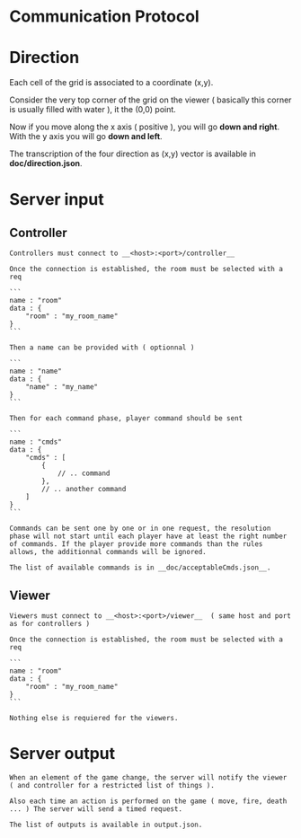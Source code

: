 Communication Protocol
======

# Direction

Each cell of the grid is associated to a coordinate (x,y).

Consider the very top corner of the grid on the viewer ( basically this corner is usually filled with water ), it the (0,0) point.

Now if you move along the x axis ( positive ), you will go __down and right__. With the y axis you will go __down and left__.

The transcription of the four direction as (x,y) vector is available in __doc/direction.json__.


# Server input

## Controller

    Controllers must connect to __<host>:<port>/controller__

    Once the connection is established, the room must be selected with a req

    ```
    name : "room"
    data : {
        "room" : "my_room_name"
    }
    ```

    Then a name can be provided with ( optionnal )

    ```
    name : "name"
    data : {
        "name" : "my_name"
    }
    ```

    Then for each command phase, player command should be sent

    ```
    name : "cmds"
    data : {
        "cmds" : [
            {
                // .. command
            },
            // .. another command
        ]
    }
    ```

    Commands can be sent one by one or in one request, the resolution phase will not start until each player have at least the right number of commands. If the player provide more commands than the rules allows, the additionnal commands will be ignored.

    The list of available commands is in __doc/acceptableCmds.json__.


## Viewer

    Viewers must connect to __<host>:<port>/viewer__  ( same host and port as for controllers )

    Once the connection is established, the room must be selected with a req

    ```
    name : "room"
    data : {
        "room" : "my_room_name"
    }
    ```

    Nothing else is requiered for the viewers.


# Server output

    When an element of the game change, the server will notify the viewer ( and controller for a restricted list of things ).

    Also each time an action is performed on the game ( move, fire, death ... ) The server will send a timed request.

    The list of outputs is available in output.json.  
